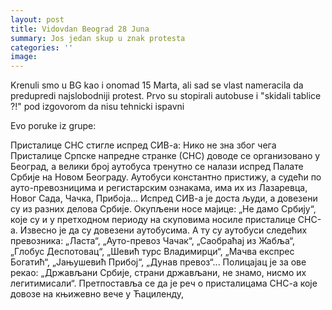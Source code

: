 ```yaml
---
layout: post
title: Vidovdan Beograd 28 Juna
summary: Jos jedan skup u znak protesta
categories: ''
image:
---
```

Krenuli smo u BG kao i onomad 15 Marta, ali sad se vlast nameracila da predupredi najslobodniji protest. Prvo su stopirali autobuse i "skidali tablice ?!" pod izgovorom da nisu tehnicki ispavni

 
Evo poruke iz grupe:

Присталице СНС стигле испред СИВ-а: Нико не зна због чега
Присталице Српске напредне странке (СНС) доводе се организовано у Београд, а велики број аутобуса тренутно се налази испред Палате Србије на Новом Београду. Аутобуси константно пристижу, а судећи по ауто-превозницима и регистарским ознакама, има их из Лазаревца, Новог Сада, Чачка, Прибоја... 
Испред СИВ-а је доста људи, а довезени су из разних делова Србије.
Окупљени носе мајице: „Не дамо Србију“, које су и у претходном периоду на скуповима носиле присталице СНС-а.
Извесно је да су довезени аутобусима.
А ту су аутобуси следећих превозника: „Ласта“, „Ауто-превоз Чачак“, „Саобраћај из Жабља“, „Глобус Деспотовац“, „Шевић турс Владимирци“, „Мачва експрес Богатић“, „Јањушевић Прибој“, „Дунав превоз“...
Полицајац је за ове рекао: „Држављани Србије, страни држављани, не знамо, нисмо их легитимисали“.
Претпоставља се да је реч о присталицама СНС-а које довозе на књижевно вече у Ћациленду,

